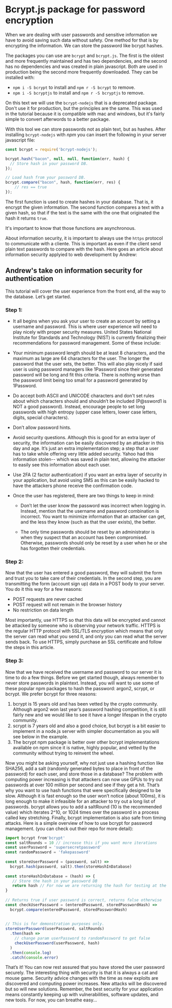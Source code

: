 # Bcrypt.js package for password encryption
When we are dealing with user passwords and sensitive information we have to avoid saving such data without safety. One method for that is by encrypting the information. We can store the password like bcrypt hashes.

The packages you can use are `bcrypt` and `bcrypt.js`. The first is the oldest and more frequently maintained and has two dependencies, and the second has no dependencies and was created in plain javascript. Both are used in production being the second more frequently downloaded. They can be installed with:

- `npm i -S bcrypt` to install and `npm r -S bcrypt` to remove.
- `npm i -S bcryptjs` to install and `npm r -S bcryptjs` to remove.

On this text we will use the `bcrypt-nodejs` that is a deprecated package. Don't use it for production, but the principles are the same. This was used in the tutorial because it is compatible with mac and windows, but it's fairly simple to convert afterwords to a better package.

With this tool we can store passwords not as plain text, but as hashes. After installing `bcrypt-nodejs` with *npm* you can insert the following in your server javascript file:

```javascript
const bcrypt = require('bcrypt-nodejs');

bcrypt.hash("bacon", null, null, function(err, hash) {
  // Store hash in your password DB.
});

// Load hash from your password DB.
bcrypt.compare("bacon", hash, function(err, res) {
    // res == true
});
```

The first function is used to create hashes in your database. That is, it encrypt the given information. The second function compares a text with a given hash, so that if the text is the same with the one that originated the hash it returns `true`.

It's important to know that those functions are asynchronous.

About information security, it is important to always use the `https` protocol to communicate with a cliente. This is important as even if the client send plain text passwords to compare with the hash. Here goes an article about information security applyied to web development by Andrew:

## Andrew's take on information security for authentication

This tutorial will cover the user experience from the front end, all the way to the database. Let’s get started.

### Step 1:
- It all begins when you ask your user to create an account by setting a username and password. This is where user experience will need to play nicely with proper security measures. United States National Institute for Standards and Technology (NIST) is currently finalizing their recommendations for password management. Some of these include:

- Your minimum password length should be at least 8 characters, and the maximum as large are 64 characters for the user. The longer the password that the user sets, the better. This will also play nicely if said user is using password managers like 1Password since their generated password will be long and fit this criteria. There is nothing worse than the password limit being too small for a password generated by 1Password.

- Do accept both ASCII and UNICODE characters and don't set rules about which characters should and shouldn’t be included (P@ssword1 is NOT a good password). Instead, encourage people to set long passwords with high entropy (upper case letters, lower case letters, digits, special characters).

- Don’t allow password hints.

- Avoid security questions. Although this is good for an extra layer of security, the information can be easily discovered by an attacker in this day and age. It’s just an extra implementation step; a step that a user has to take while offering very little added security. Yahoo had this information stolen-- which was saved in plain text, allowing the attacker to easily see this information about each user.

- Use 2FA (2 factor authentication) if you want an extra layer of security in your application, but avoid using SMS as this can be easily hacked to have the attackers phone receive the confirmation code.

- Once the user has registered, there are two things to keep in mind:

  - Don’t let the user know the password was incorrect when logging in. Instead, mention that the username and password combination is incorrect. You want to minimize information that an attacker can get, and the less they know (such as that the user exists), the better.

  - The only time passwords should be reset by an administrator is when they suspect that an account has been compromised. Otherwise, passwords should only be reset by a user when he or she has forgotten their credentials.

### Step 2:
Now that the user has entered a good password, they will submit the form and trust you to take care of their credentials. In the second step, you are transmitting the form (account sign up) data in a POST body to your server. You do it this way for a few reasons:

- POST requests are never cached
- POST request will not remain in the browser history
- No restriction on data length

Most importantly, use HTTPS so that this data will be encrypted and cannot be attacked by someone who is observing your network traffic. HTTPS is the regular HTTP protocol with SSL/TLS encryption which means that only the server can read what you send it, and only you can read what the server sends back. To use HTTPS, simply purchase an SSL certificate and follow the steps in this article.

### Step 3:
Now that we have received the username and password to our server it is time to do a few things. Before we get started though, always remember to never store passwords in plaintext. Instead, you will want to use some of these popular npm packages to hash the password: argon2, scrypt, or bcrypt. We prefer bcrypt for three reasons:
1. bcrypt is 15 years old and has been vetted by the crypto community. Although argon2 won last year’s password hashing competition, it is still fairly new and we would like to see it have a longer lifespan in the crypto community.
2. scrypt is 7 years old and also a good choice, but bcrypt is a bit easier to implement in a node.js server with simpler documentation as you will see below in the example.
3. The bcrypt npm package is better over other bcrypt implementations available on npm since it is native, highly popular, and vetted by the community without trying to reinvent the wheel.

Now you might be asking yourself, why not just use a hashing function like SHA256, add a salt (randomly generated bytes to place in front of the password) for each user, and store those in a database? The problem with computing power increasing is that attackers can now use GPUs to try out passwords at over 100 million per second and see if they get a hit. That’s why you want to use hash functions that were specifically designed to be slow. Although it is fast enough so the user won’t notice (about 100ms), it is long enough to make it infeasible for an attacker to try out a long list of passwords. bcrypt allows you to add a saltRound (10 is the recommended value) which iterates 2^10, or 1024 times over the password in a process called key stretching. Finally, bcrypt implementation is also safe from timing attacks. Here is a simple overview of how to use bcrypt for password management. (you can check out their repo for more detail):
```javascript
import bcrypt from'bcrypt'
const saltRounds = 10 // increase this if you want more iterations  
const userPassword = 'supersecretpassword'  
const randomPassword = 'fakepassword'
 
const storeUserPassword = (password, salt) =>  
  bcrypt.hash(password, salt).then(storeHashInDatabase)
 
const storeHashInDatabase = (hash) => {  
   // Store the hash in your password DB
   return hash // For now we are returning the hash for testing at the bottom
}
 
// Returns true if user password is correct, returns false otherwise
const checkUserPassword = (enteredPassword, storedPasswordHash) =>  
  bcrypt.compare(enteredPassword, storedPasswordHash)
 
 
// This is for demonstration purposes only.
storeUserPassword(userPassword, saltRounds)  
  .then(hash =>
    // change param userPassword to randomPassword to get false
    checkUserPassword(userPassword, hash)
  )
  .then(console.log)
  .catch(console.error)
```

That’s it! You can now rest assured that you have stored the user password securely. The interesting thing with security is that it is always a cat and mouse game. Security advice changes with the time as new exploits are discovered and computing power increases. New attacks will be discovered but so will new solutions. Remember, the best security for your application means constantly keeping up with vulnerabilities, software updates, and new tools. For now, you can breathe easy…
